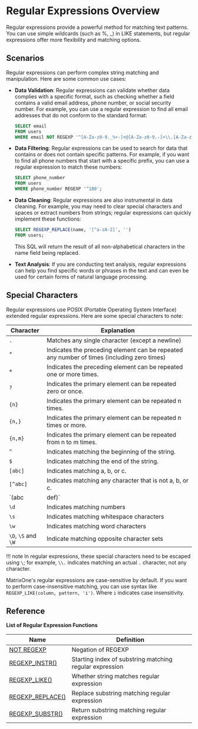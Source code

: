 # Regular Expressions Overview

Regular expressions provide a powerful method for matching text patterns. You can use simple wildcards (such as %, _) in LIKE statements, but regular expressions offer more flexibility and matching options.

## Scenarios

Regular expressions can perform complex string matching and manipulation. Here are some common use cases:

- **Data Validation**: Regular expressions can validate whether data complies with a specific format, such as checking whether a field contains a valid email address, phone number, or social security number. For example, you can use a regular expression to find all email addresses that do not conform to the standard format:

    ```sql
    SELECT email
    FROM users
    WHERE email NOT REGEXP '^[A-Za-z0-9._%+-]+@[A-Za-z0-9.-]+\\.[A-Za-z]{2,}$';
    ```

- **Data Filtering**: Regular expressions can be used to search for data that contains or does not contain specific patterns. For example, if you want to find all phone numbers that start with a specific prefix, you can use a regular expression to match these numbers:

    ```sql
    SELECT phone_number
    FROM users
    WHERE phone_number REGEXP '^180';
    ```

- **Data Cleaning**: Regular expressions are also instrumental in data cleaning. For example, you may need to clear special characters and spaces or extract numbers from strings; regular expressions can quickly implement these functions:

    ```sql
    SELECT REGEXP_REPLACE(name, '[^a-zA-Z]', '')
    FROM users;
    ```

    This SQL will return the result of all non-alphabetical characters in the name field being replaced.

- **Text Analysis**: If you are conducting text analysis, regular expressions can help you find specific words or phrases in the text and can even be used for certain forms of natural language processing.

## Special Characters

Regular expressions use POSIX (Portable Operating System Interface) extended regular expressions. Here are some special characters to note:

|Character|Explanation|
|---|---|
| `.`  |  Matches any single character (except a newline) |
| `*`  | Indicates the preceding element can be repeated any number of times (including zero times)  |
| `+`  |  Indicates the preceding element can be repeated one or more times. |
|  `?` |  Indicates the primary element can be repeated zero or once. |  
| `{n}`  |  Indicates the primary element can be repeated n times. |
| `{n,}`  |  Indicates the primary element can be repeated n times or more. |
| `{n,m}`  | Indicates the primary element can be repeated from n to m times.  |
| `^`  | Indicates matching the beginning of the string.  |
| `$`  | Indicates matching the end of the string.  |
| `[abc]`  | Indicates matching a, b, or c.  |
| `[^abc]`  | Indicates matching any character that is not a, b, or c.  |
| `(abc|def)`  | Indicates matching abc or def.  |
| `\d`  |  Indicates matching numbers |
| `\s`  | Indicates matching whitespace characters  |
| `\w` |  Indicates matching word characters |
|`\D`, `\S` and `\W` |Indicate matching opposite character sets|

!!! note
    In regular expressions, these special characters need to be escaped using `\`; for example, `\\.` indicates matching an actual `.` character, not any character.

MatrixOne's regular expressions are case-sensitive by default. If you want to perform case-insensitive matching, you can use syntax like `REGEXP_LIKE(column, pattern, 'i')`. Where `i` indicates case insensitivity.

## Reference

**List of Regular Expression Functions**

|Name	|Definition|
|---|---|
|[NOT REGEXP](not-regexp.md)| Negation of REGEXP|
|[REGEXP_INSTR()](regexp-instr.md) |Starting index of substring matching regular expression|
|[REGEXP_LIKE()](regexp-like.md)|Whether string matches regular expression|
|[REGEXP_REPLACE()](regexp-replace.md)|Replace substring matching regular expression|
|[REGEXP_SUBSTR()](regexp-substr.md)|Return substring matching regular expression|
